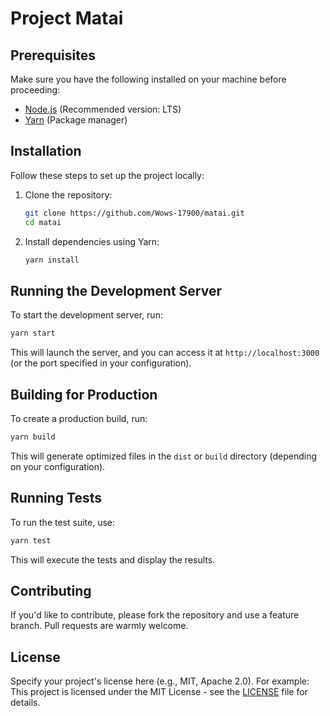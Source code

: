 # Project Matai


## Prerequisites
Make sure you have the following installed on your machine before proceeding:
- [Node.js](https://nodejs.org/) (Recommended version: LTS)
- [Yarn](https://yarnpkg.com/) (Package manager)

## Installation
Follow these steps to set up the project locally:

1. Clone the repository:
   ```bash
   git clone https://github.com/Wows-17900/matai.git
   cd matai
   ```

2. Install dependencies using Yarn:
   ```bash
   yarn install
   ```

## Running the Development Server
To start the development server, run:
```bash
yarn start
```
This will launch the server, and you can access it at `http://localhost:3000` (or the port specified in your configuration).

## Building for Production
To create a production build, run:
```bash
yarn build
```
This will generate optimized files in the `dist` or `build` directory (depending on your configuration).

## Running Tests
To run the test suite, use:
```bash
yarn test
```
This will execute the tests and display the results.

## Contributing
If you'd like to contribute, please fork the repository and use a feature branch. Pull requests are warmly welcome.

## License
Specify your project's license here (e.g., MIT, Apache 2.0). For example:
This project is licensed under the MIT License - see the [LICENSE](LICENSE) file for details.
